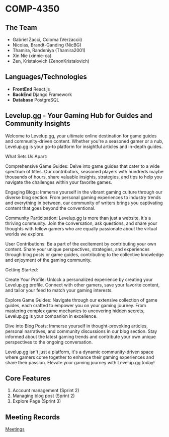 # COMP-4350

## The Team

- Gabriel Zacci, Coloma (Verzaccii)
- Nicolas, Brandt-Ganding (NicBG)
- Thamira, Randeniya (Thamira2001)
- Xin Nie (xinnie-ca)
- Zen, Kristalovich (ZenonKristalovich)

## Languages/Technologies

- **FrontEnd** React.js
- **BackEnd** Django Framework
- **Database** PostgreSQL

## Levelup.gg - Your Gaming Hub for Guides and Community Insights

Welcome to Levelup.gg, your ultimate online destination for game guides and community-driven content. Whether you're a seasoned gamer or a nub, Levelup.gg is your go-to platform for insightful articles and in-depth guides.

What Sets Us Apart:

Comprehensive Game Guides: Delve into game guides that cater to a wide spectrum of titles. Our contributors, seasoned players with hundreds maybe thousands of hours, share valuable insights, strategies, and tips to help you navigate the challenges within your favorite games.

Engaging Blogs: Immerse yourself in the vibrant gaming culture through our diverse blog section. From personal gaming experiences to industry trends and everything in between, our community of writers brings you captivating content that goes beyond the conventional.

Community Participation: Levelup.gg is more than just a website, it's a thriving community. Join the conversation, ask questions, and share your thoughts with fellow gamers who are equally passionate about the virtual worlds we explore.

User Contributions: Be a part of the excitement by contributing your own content. Share your unique perspectives, strategies, and experiences through blog posts or game guides, contributing to the collective knowledge and enjoyment of the gaming community.

Getting Started:

Create Your Profile: Unlock a personalized experience by creating your Levelup.gg profile. Connect with other gamers, save your favorite content, and tailor your feed to match your gaming interests.

Explore Game Guides: Navigate through our extensive collection of game guides, each crafted to empower you on your gaming journey. From mastering complex game mechanics to uncovering hidden secrets, Levelup.gg is your companion in excellence.

Dive into Blog Posts: Immerse yourself in thought-provoking articles, personal narratives, and community discussions in our blog section. Stay informed about the latest gaming trends and contribute your own unique perspectives to the ongoing conversation.

Levelup.gg isn't just a platform, it's a dynamic community-driven space where gamers come together to enhance their gaming experiences and share their passion. Elevate your gaming journey with Levelup.gg today!

## Core Features

1.  Account management (Sprint 2)
2.  Managing blog post (Sprint 2)
3.  Explore Page (Sprint 3)

## Meeting Records
[Meetings](https://github.com/GTZ-STUDIO/Levelup.gg/blob/master/Meetings.md)
